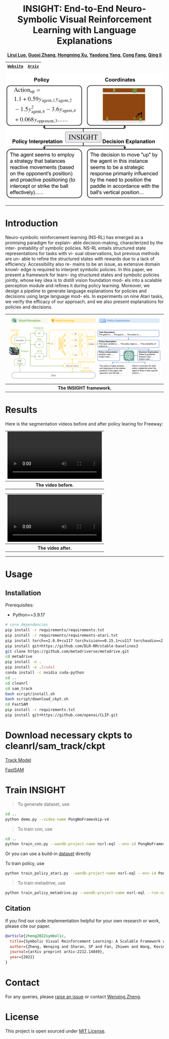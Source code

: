 <div align="center">

# INSIGHT: End-to-End Neuro-Symbolic Visual Reinforcement Learning with Language Explanations

**[Lirui Luo](https://www.notion.so/bigai-ml/Home-of-BIGAI-ML-89e1b164abe441baa83e693aa715979a), [Guoxi Zhang](https://guoxizhang.com/), [Hongming Xu](https://www.notion.so/bigai-ml/Home-of-BIGAI-ML-89e1b164abe441baa83e693aa715979a), [Yaodong Yang](https://www.yangyaodong.com/), [Cong Fang](https://congfang-ml.github.io/), [Qing li](https://liqing-ustc.github.io/)**


| [```Website```](https://vita-group.github.io/DiffSES) | [```Arxiv```](https://arxiv.org/abs/2212.14849) |
:------------------------------------------------------:|:-----------------------------------------------:|

<img src="Pages/figures/teaser-1.png" width="568">

</div>

---

# Introduction

Neuro-symbolic reinforcement learning (NS-RL)
has emerged as a promising paradigm for explain-
able decision-making, characterized by the inter-
pretability of symbolic policies. NS-RL entails
structured state representations for tasks with vi-
sual observations, but previous methods are un-
able to refine the structured states with rewards
due to a lack of efficiency. Accessibility also re-
mains to be an issue, as extensive domain knowl-
edge is required to interpret symbolic policies.
In this paper, we present a framework for learn-
ing structured states and symbolic policies jointly,
whose key idea is to distill vision foundation mod-
els into a scalable perception module and refines
it during policy learning. Moreover, we design
a pipeline to generate language explanations for
policies and decisions using large language mod-
els. In experiments on nine Atari tasks, we verify
the efficacy of our approach, and we also present
explanations for policies and decisions.

<div align="center">
<table>
<tr>
<td>
<img src="Pages/figures/ICML-Framework-1.png" >
</td>
</tr>
<tr>
<th>
The INSIGHT framework.
</th>
</tr>
</table>
</div>

# Results


Here is the segmentation videos before and after policy learing for Freeway:

<div align="center">
<table>
<tr>
<td>
<video src="Pages/videos/Freeway_before264.mp4">
</video>
</td>
</tr>
<tr>
<th>
The video before.
</th>
</tr>
</table>
</div>

<div align="center">
<table>
<tr>
<td>
<video src="Pages/videos/Freeway_before264.mp4">
</video>
</td>
</tr>
<tr>
<th>
The video after.
</th>
</tr>
</table>
</div>

---

# Usage

## Installation
Prerequisites:
* Python==3.9.17

```bash
# core dependencies
pip install -r requirements/requirements.txt
pip install -r requirements/requirements-atari.txt
pip install torch==2.0.0+cu117 torchvision==0.15.1+cu117 torchaudio==2.0.1 --index-url https://download.pytorch.org/whl/cu117
pip install git+https://github.com/DLR-RM/stable-baselines3
git clone https://github.com/metadriverse/metadrive.git
cd metadrive
pip install -e .
pip install -e .[cuda]
conda install -c nvidia cuda-python
cd ..
cd cleanrl
cd sam_track
bash script/install.sh
bash script/download_ckpt.sh
cd FastSAM
pip install -r requirements.txt
pip install git+https://github.com/openai/CLIP.git
```


# Download necessary ckpts to cleanrl/sam_track/ckpt

[Track Model](https://drive.google.com/file/d/1g4E-F0RPOx9Nd6J7tU9AE1TjsouL4oZq/view)

[FastSAM](https://drive.google.com/file/d/1m1sjY4ihXBU1fZXdQ-Xdj-mDltW-2Rqv/view)

# Train INSIGHT

> To generate dataset, use
```bash
cd ..
python demo.py --video-name PongNoFrameskip-v4
```
> To train cnn, use
```bash
cd ..
python train_cnn.py --wandb-project-name nsrl-eql --env-id PongNoFrameskip-v4 --run-name benchmark-pretrain-Pong-seed1 --seed 1
```
Or you can use a build-in [dataset](https://drive.google.com/file/d/1E_b3eBJ47ze1OJ7Nz1khsJ-q1YrcjTdu/view?usp=sharing) directly

To train policy, use 
```bash
python train_policy_atari.py --wandb-project-name nsrl-eql --env-id PongNoFrameskip-v4 --run-name benchmark-ng-reg-weight-1e-3-Pong-seed1 --ng True --reg_weight 1e-3 --seed 1 --load_cnn True
```

> To train metadrive, use 
```bash
python train_policy_metadrive.py --wandb-project-name nsrl-eql --run-name benchmark-INSIGHT-MetaDriveEnv-seed1 --env-id MetaDriveEnv --cnn_loss_weight 2 --distillation_loss_weight 1 --load_cnn True --seed 1 --learning-rate 5e-5 --clip-coef 0.2 --ent-coef 0.01 --ego_state True --num-envs 8 --num-steps 125 --update-epochs 4 --num-minibatches 10 --max-grad-norm 0.5 --anneal-lr False --kl-penalty-coef 0.2 --reg_weight 1e-4  --use_eql_actor True
```


## Citation

If you find our code implementation helpful for your own research or work, please cite our paper.

```bibtex
@article{zheng2022symbolic,
  title={Symbolic Visual Reinforcement Learning: A Scalable Framework with Object-Level Abstraction and Differentiable Expression Search},
  author={Zheng, Wenqing and Sharan, SP and Fan, Zhiwen and Wang, Kevin and Xi, Yihan and Wang, Zhangyang},
  journal={arXiv preprint arXiv:2212.14849},
  year={2022}
}
```

# Contact

For any queries, please [raise an issue](https://github.com/VITA-Group/DiffSES/issues/new) or
contact [Wenqing Zheng](mailto:w.zheng@utexas.edu).

# License

This project is open sourced under [MIT License](LICENSE).

